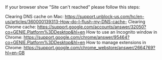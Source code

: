If your browser show "Site can't reached" please follow this steps:

Clearing DNS cache on Mac: https://support.unblock-us.com/hc/en-us/articles/360000139313-How-do-I-flush-my-DNS-cache-
Clearing Chrome cache: https://support.google.com/accounts/answer/32050?co=GENIE.Platform%3DDesktop&hl=en
How to use an Incognito window in Chrome: https://support.google.com/chrome/answer/95464?co=GENIE.Platform%3DDesktop&hl=en
How to manage extensions in Chrome: https://support.google.com/chrome_webstore/answer/2664769?hl=en-GB